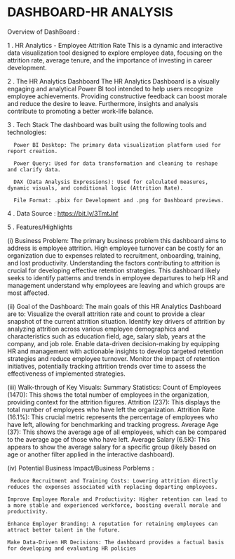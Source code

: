 # DASHBOARD-HR ANALYSIS

Overview of DashBoard :


1 . HR Analytics - Employee Attrition Rate
This is a dynamic and interactive data visualization tool designed to explore employee data, focusing on the attrition rate, average tenure, and the importance of investing in career development.

2 . The HR Analytics Dashboard
The HR Analytics Dashboard is a visually engaging and analytical Power BI tool intended to help users recognize employee achievements. Providing constructive feedback can boost morale and reduce the desire to leave. Furthermore, insights and analysis contribute to promoting a better work-life balance.

3 . Tech Stack
      The dashboard was built using the following tools and technologies:

      Power BI Desktop: The primary data visualization platform used for report creation.

      Power Query: Used for data transformation and cleaning to reshape and clarify data.

      DAX (Data Analysis Expressions): Used for calculated measures, dynamic visuals, and conditional logic (Attrition Rate).

      File Format: .pbix for Development and .png for Dashboard previews.
4 . Data Source :
   https://bit.ly/3TmtJnf

5 . Features/Highlights

 (i) Business Problem:
    The primary business problem this dashboard aims to address is employee attrition. High employee turnover can be costly for an organization due to expenses related to recruitment, onboarding, training, and lost productivity. Understanding the factors contributing to attrition is crucial for developing effective retention strategies. This dashboard likely seeks to identify patterns and trends in employee departures to help HR and management understand why employees are leaving and which groups are most affected.

(ii) Goal of the Dashboard:
    The main goals of this HR Analytics Dashboard are to:
    Visualize the overall attrition rate and count to provide a clear snapshot of the current attrition situation.
    Identify key drivers of attrition by analyzing attrition across various employee demographics and characteristics such as education field, age, salary slab, years at the company, and job role.
    Enable data-driven decision-making by equipping HR and management with actionable insights to develop targeted retention strategies and reduce employee turnover.
    Monitor the impact of retention initiatives, potentially tracking attrition trends over time to assess the effectiveness of implemented strategies.

(iii) Walk-through of Key Visuals:
   Summary Statistics:
   Count of Employees (1470): This shows the total number of employees in the organization, providing context for the attrition figures.
   Attrition (237): This displays the total number of employees who have left the organization.
   Attrition Rate (16.1%): This crucial metric represents the percentage of employees who have left, allowing for benchmarking and tracking progress.
   Average Age (37): This shows the average age of all employees, which can be compared to the average age of those who have left.
   Average Salary (6.5K): This appears to show the average salary for a specific group (likely based on age or another filter applied in the interactive dashboard).

(iv) Potential Business Impact/Business Porblems :

     Reduce Recruitment and Training Costs: Lowering attrition directly reduces the expenses associated with replacing departing employees.
   
    Improve Employee Morale and Productivity: Higher retention can lead to a more stable and experienced workforce, boosting overall morale and productivity.
 
    Enhance Employer Branding: A reputation for retaining employees can attract better talent in the future. 
  
    Make Data-Driven HR Decisions: The dashboard provides a factual basis for developing and evaluating HR policies 


